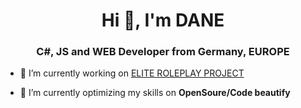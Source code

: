 <h1 align="center">Hi 👋, I'm DANE</h1>
<h3 align="center">C#, JS and WEB Developer from Germany, EUROPE</h3>

- 🔭 I’m currently working on [ELITE ROLEPLAY PROJECT](https://elite-projects.de)

- 🌱 I’m currently optimizing my skills on **OpenSoure/Code beautify**

